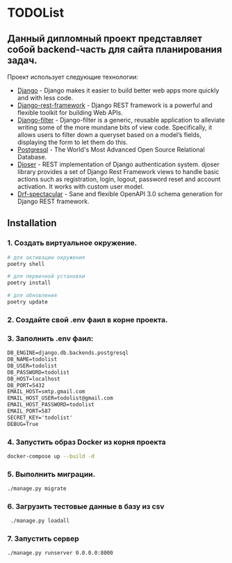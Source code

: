 # TODOList

## Данный дипломный проект представляет собой backend-часть для сайта планирования задач.

Проект использует следующие технологии:

- [Django](https://www.djangoproject.com/) - Django makes it easier to build better web apps more quickly and with less code.
- [Django-rest-framework](https://www.django-rest-framework.org/) - Django REST framework is a powerful and flexible toolkit for building Web APIs.
- [Django-filter](https://django-filter.readthedocs.io/en/stable/#) - Django-filter is a generic, reusable application to alleviate writing some of the more mundane bits of view code. Specifically, it allows users to filter down a queryset based on a model’s fields, displaying the form to let them do this.
- [Postgresql](https://www.postgresql.org/) - The World's Most Advanced Open Source Relational Database.
- [Djoser](https://djoser.readthedocs.io/en/latest/getting_started.html) - REST implementation of Django authentication system. djoser library provides a set of Django Rest Framework views to handle basic actions such as registration, login, logout, password reset and account activation. It works with custom user model.
- [Drf-spectacular](https://drf-spectacular.readthedocs.io/en/latest/) - Sane and flexible OpenAPI 3.0 schema generation for Django REST framework.


## Installation

### 1. Создать виртуальное окружение.

```sh
# для активации окружения
poetry shell
```
```sh
# для первичной установки
poetry install
```
```sh
# для обновления
poetry update
```

### 2. Создайте свой .env фаил в корне проекта.

### 3. Заполнить .env фаил:
```xml
DB_ENGINE=django.db.backends.postgresql
DB_NAME=todolist
DB_USER=todolist
DB_PASSWORD=todolist
DB_HOST=localhost
DB_PORT=5432
EMAIL_HOST=smtp.gmail.com
EMAIL_HOST_USER=todolist@gmail.com
EMAIL_HOST_PASSWORD=todolist
EMAIL_PORT=587
SECRET_KEY='todolist'
DEBUG=True
```

### 4. Запустить образ Docker из корня проекта
```sh
docker-compose up --build -d 
```

### 5. Выполнить миграции.
```sh
./manage.py migrate 
```

### 6. Загрузить тестовые данные в базу из csv
```sh
 ./manage.py loadall
```

### 7. Запустить сервер
```sh
./manage.py runserver 0.0.0.0:8000  
```

